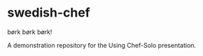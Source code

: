 swedish-chef
============

børk børk børk!

A demonstration repository for the Using Chef-Solo presentation.